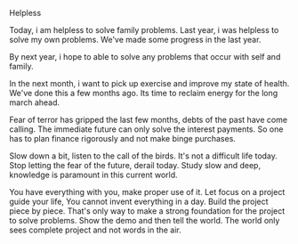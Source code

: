 Helpless 

Today, i am helpless to solve family problems.
Last year, i was helpless to solve my own problems. We've made some progress in the last year. 

By next year, i hope to able to solve any problems that occur with self and family.

In the next month, i want to pick up exercise and improve my state of health. We've done this a few months ago. Its time to reclaim energy for the long march ahead.

Fear of terror has gripped the last few months, debts of the past have come calling. The immediate future can only solve the interest payments.  So one has to plan finance rigorously and not make binge purchases. 

Slow down a bit, listen to the call of the birds.  It's not a difficult life today. Stop letting the fear of the future, derail today. Study slow and deep, knowledge is paramount in this current world. 

You have everything with you, make proper use of it. Let focus on a project guide your life, 
You cannot invent everything in a day. Build the project piece by piece. That's only way to make a strong foundation for the project to solve problems. 
Show the demo and then tell the world. The world only sees complete project and not words in the air.